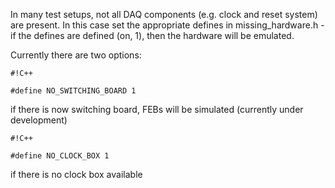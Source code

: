 In many test setups, not all DAQ components (e.g. clock and reset system) are present. In this case set the appropriate defines in missing_hardware.h - if the defines are defined (on, 1), then the hardware will be emulated.

Currently there are two options:

```
#!C++

#define NO_SWITCHING_BOARD 1
```
if there is now switching board, FEBs will be simulated (currently under development)

```
#!C++

#define NO_CLOCK_BOX 1
```
if there is no clock box available